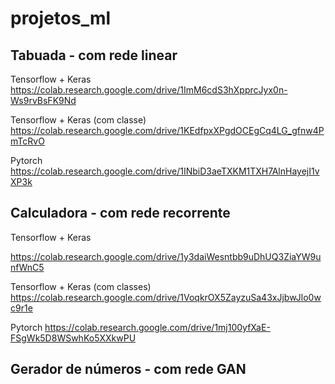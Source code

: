 # projetos_ml

## Tabuada - com rede linear

Tensorflow + Keras
https://colab.research.google.com/drive/1ImM6cdS3hXpprcJyx0n-Ws9rvBsFK9Nd

Tensorflow + Keras (com classe)
https://colab.research.google.com/drive/1KEdfpxXPgdOCEgCq4LG_gfnw4PmTcRvO

Pytorch
https://colab.research.google.com/drive/1INbiD3aeTXKM1TXH7AlnHayejI1vXP3k

## Calculadora - com rede recorrente

Tensorflow + Keras

https://colab.research.google.com/drive/1y3daiWesntbb9uDhUQ3ZiaYW9unfWnC5

Tensorflow + Keras (com classes)
https://colab.research.google.com/drive/1VoqkrOX5ZayzuSa43xJjbwJlo0wc9r1e

Pytorch
https://colab.research.google.com/drive/1mj100yfXaE-FSgWk5D8WSwhKo5XXkwPU

## Gerador de números - com rede GAN


